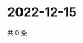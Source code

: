 # 2022-12-15

共 0 条

<!-- BEGIN WEIBO -->
<!-- 最后更新时间 Thu Dec 15 2022 15:13:22 GMT+0800 (China Standard Time) -->

<!-- END WEIBO -->
